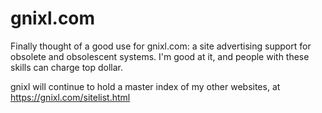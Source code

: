 # gnixl.com
Finally thought of a good use for gnixl.com: a site advertising support for obsolete and obsolescent systems. I'm good at it, and people with these skills can charge top dollar.

gnixl will continue to hold a master index of my other websites, at <https://gnixl.com/sitelist.html>
